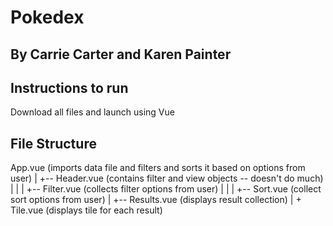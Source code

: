 # Pokedex

## By Carrie Carter and Karen Painter

## Instructions to run
Download all files and launch using Vue

## File Structure

App.vue (imports data file and filters and sorts it based on options from user)
 |
 +-- Header.vue (contains filter and view objects -- doesn't do much)
 |    |
 |    +-- Filter.vue (collects filter options from user)
 |    |
 |    +-- Sort.vue (collect sort options from user)
 |
 +-- Results.vue (displays result collection)
      |
      + Tile.vue (displays tile for each result)

